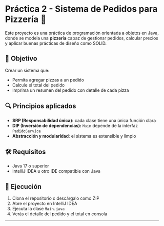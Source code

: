 # Práctica 2 - Sistema de Pedidos para Pizzería 🍕

Este proyecto es una práctica de programación orientada a objetos en Java, donde se modela una **pizzería** capaz de gestionar pedidos, calcular precios y aplicar buenas prácticas de diseño como SOLID.

## 🧠 Objetivo

Crear un sistema que:
- Permita agregar pizzas a un pedido
- Calcule el total del pedido
- Imprima un resumen del pedido con detalle de cada pizza


## 🔍 Principios aplicados

- **SRP (Responsabilidad única):** cada clase tiene una única función clara
- **DIP (Inversión de dependencias):** `Main` depende de la interfaz `PedidoService`
- **Abstracción y modularidad**: el sistema es extensible y limpio

## 🛠 Requisitos

- Java 17 o superior
- IntelliJ IDEA u otro IDE compatible con Java

## 🚀 Ejecución

1. Clona el repositorio o descárgalo como ZIP
2. Abre el proyecto en IntelliJ IDEA
3. Ejecuta la clase `Main.java`
4. Verás el detalle del pedido y el total en consola

---
